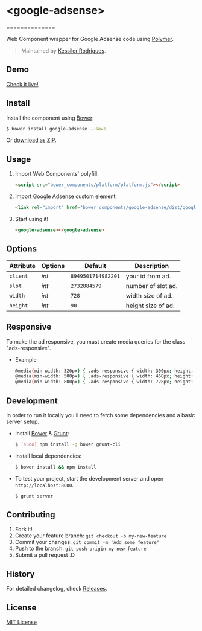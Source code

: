 # &lt;google-adsense&gt;
==============

Web Component wrapper for Google Adsense code using [Polymer](http://polymer-project.org).
> Maintained by [Kessiler Rodrigues](https://github.com/kessiler).


## Demo

[Check it live!](http://kessiler.github.io/google-adsense)

## Install

Install the component using [Bower](http://bower.io/):

```sh
$ bower install google-adsense --save
```

Or [download as ZIP](https://github.com/kessiler/google-adsense/archive/master.zip).

## Usage

1. Import Web Components' polyfill:

    ```html
    <script src="bower_components/platform/platform.js"></script>
    ```

2. Import Google Adsense custom element:

    ```html
    <link rel="import" href="bower_components/google-adsense/dist/google-adsense.html">
    ```

3. Start using it!

    ```html
    <google-adsense></google-adsense>
    ```
    
    
## Options

Attribute     | Options     | Default             | Description
---           | ---         | ---                 | ---
`client`      | *int*       | `8949501714982201`  | your id from ad.
`slot`        | *int*       | `2732884579`        | number of slot ad.
`width`       | *int*       | `728`               | width size of ad.
`height`      | *int*       | `90`                | height size of ad.


## Responsive

To make the ad responsive, you must create media queries for the class "ads-responsive".

* Example

    ```sh
    @media(min-width: 320px) { .ads-responsive { width: 300px; height: 250px; } }
    @media(min-width: 500px) { .ads-responsive { width: 468px; height: 60px; } }
    @media(min-width: 800px) { .ads-responsive { width: 728px; height: 90px; } }
    ```

## Development

In order to run it locally you'll need to fetch some dependencies and a basic server setup.

* Install [Bower](http://bower.io/) & [Grunt](http://gruntjs.com/):

    ```sh
    $ [sudo] npm install -g bower grunt-cli
    ```

* Install local dependencies:

    ```sh
    $ bower install && npm install
    ```

* To test your project, start the development server and open `http://localhost:8000`.

    ```sh
    $ grunt server
    ```

## Contributing

1. Fork it!
2. Create your feature branch: `git checkout -b my-new-feature`
3. Commit your changes: `git commit -m 'Add some feature'`
4. Push to the branch: `git push origin my-new-feature`
5. Submit a pull request :D

## History

For detailed changelog, check [Releases](https://github.com/my-user/my-repo/releases).

## License

[MIT License](http://opensource.org/licenses/MIT)
